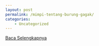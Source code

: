 ```yaml
---
layout: post
permalink: /mimpi-tentang-burung-gagak/
categories:
    - Uncategorized
---
```


[Baca Selengkapnya](/02)